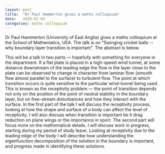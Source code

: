 ```yaml
---
layout: post
title:  "Dr Paul Hammerton gives a maths colloquium"
date:   2020-02-03
categories: maths colloquium
---
```


Dr Paul Hammerton (University of East Anglia) gives a maths colloquium at the School of Mathematics, UEA. The talk is on "Swinging cricket balls -- why boundary layer transition is important".
The abstract is below.

This will be a talk in two parts — hopefully with something for everyone in the department.
If a flat plate is placed in a high-speed wind tunnel, at some distance downstream of the leading edge the flow in the layer close to the plate can be observed to change in character from laminar flow (smooth flow almost parallel to the surface) to turbulent flow. The point at which transition occurs is quite sensitive to the particular wind-tunnel being used. This is known as the receptivity problem — the point of transition depends not only on the position of the point of neutral stability in the boundary layer, but on free-stream disturbances and how they interact with the surface.
In the first part of the talk I will discuss the  receptivity process, looking at how the shape and surface of a body can affect the level of receptivity. I will also discuss when transition is important be it drag reduction on plane wings or the importance in sport.
The second part will focus more on the mathematical details.  I will discuss work in progress, starting during my period of study leave. Looking at receptivity due to the leading edge of the body I will describe how understanding the eigenfunction decomposition of the solution in the boundary is important, and progress made in identifying these solutions.


